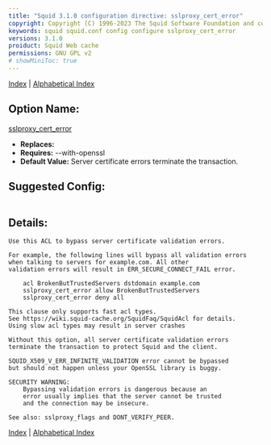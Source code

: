 ```yaml
---
title: "Squid 3.1.0 configuration directive: sslproxy_cert_error"
copyright: Copyright (C) 1996-2023 The Squid Software Foundation and contributors
keywords: squid squid.conf config configure sslproxy_cert_error
versions: 3.1.0
proiduct: Squid Web cache
permissions: GNU GPL v2
# showMiniToc: true
---
```

[Index](index#toc_sslproxy_cert_error) | [Alphabetical Index](index_all#toc_sslproxy_cert_error)

## Option Name:
[sslproxy_cert_error](#sslproxy_cert_error)
 * **Replaces:** 
 * **Requires:** --with-openssl
 * **Default Value:** Server certificate errors terminate the transaction.


## Suggested Config:
```plaintext

```

## Details:

	Use this ACL to bypass server certificate validation errors.

	For example, the following lines will bypass all validation errors
	when talking to servers for example.com. All other
	validation errors will result in ERR_SECURE_CONNECT_FAIL error.

		acl BrokenButTrustedServers dstdomain example.com
		sslproxy_cert_error allow BrokenButTrustedServers
		sslproxy_cert_error deny all

	This clause only supports fast acl types.
	See https://wiki.squid-cache.org/SquidFaq/SquidAcl for details.
	Using slow acl types may result in server crashes

	Without this option, all server certificate validation errors
	terminate the transaction to protect Squid and the client.

	SQUID_X509_V_ERR_INFINITE_VALIDATION error cannot be bypassed
	but should not happen unless your OpenSSL library is buggy.

	SECURITY WARNING:
		Bypassing validation errors is dangerous because an
		error usually implies that the server cannot be trusted
		and the connection may be insecure.

	See also: sslproxy_flags and DONT_VERIFY_PEER.



[Index](index#toc_sslproxy_cert_error) | [Alphabetical Index](index_all#toc_sslproxy_cert_error)

